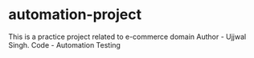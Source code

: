 # automation-project

This is a practice project related to e-commerce domain
Author - Ujjwal Singh.
Code - Automation Testing
